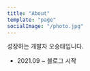 ```yaml
---
title: "About"
template: "page"
socialImage: "/photo.jpg"
---
```


성장하는 개발자 오승태입니다.

- 2021.09 ~ 블로그 시작
